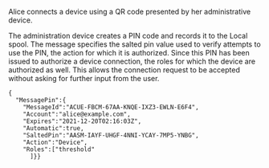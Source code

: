
Alice connects a device using a QR code presented by her administrative device.

The administration device creates a PIN code and records it to the Local spool. The
message specifies the salted pin value used to verify attempts to use the PIN, the
action for which it is authorized. Since this PIN has been issued to authorize a device
connection, the roles for which the device are authorized as well. This allows the 
connection request to be accepted without asking for further input from the user.

~~~~
{
  "MessagePin":{
    "MessageId":"ACUE-FBCM-67AA-KNQE-IXZ3-EWLN-E6F4",
    "Account":"alice@example.com",
    "Expires":"2021-12-20T02:16:03Z",
    "Automatic":true,
    "SaltedPin":"AASM-IAYF-UHGF-4NNI-YCAY-7MP5-YNBG",
    "Action":"Device",
    "Roles":["threshold"
      ]}}
~~~~

